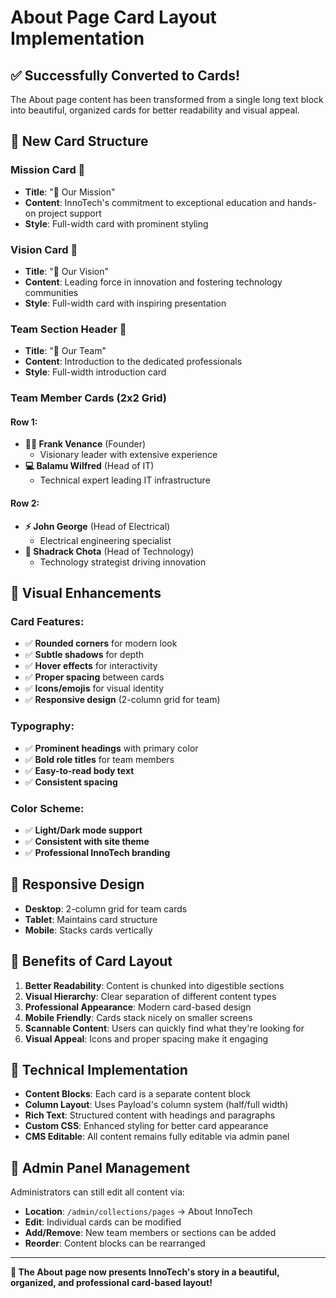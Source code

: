 # About Page Card Layout Implementation

## ✅ **Successfully Converted to Cards!**

The About page content has been transformed from a single long text block into beautiful, organized cards for better readability and visual appeal.

## 🎨 **New Card Structure**

### **Mission Card** 🎯
- **Title**: "🎯 Our Mission"
- **Content**: InnoTech's commitment to exceptional education and hands-on project support
- **Style**: Full-width card with prominent styling

### **Vision Card** 🌟
- **Title**: "🌟 Our Vision"
- **Content**: Leading force in innovation and fostering technology communities
- **Style**: Full-width card with inspiring presentation

### **Team Section Header** 👥
- **Title**: "👥 Our Team"
- **Content**: Introduction to the dedicated professionals
- **Style**: Full-width introduction card

### **Team Member Cards** (2x2 Grid)

#### **Row 1:**
- **👨‍💼 Frank Venance** (Founder)
  - Visionary leader with extensive experience
- **💻 Balamu Wilfred** (Head of IT)
  - Technical expert leading IT infrastructure

#### **Row 2:**
- **⚡ John George** (Head of Electrical)
  - Electrical engineering specialist
- **🚀 Shadrack Chota** (Head of Technology)
  - Technology strategist driving innovation

## 🎨 **Visual Enhancements**

### **Card Features:**
- ✅ **Rounded corners** for modern look
- ✅ **Subtle shadows** for depth
- ✅ **Hover effects** for interactivity
- ✅ **Proper spacing** between cards
- ✅ **Icons/emojis** for visual identity
- ✅ **Responsive design** (2-column grid for team)

### **Typography:**
- ✅ **Prominent headings** with primary color
- ✅ **Bold role titles** for team members
- ✅ **Easy-to-read body text**
- ✅ **Consistent spacing**

### **Color Scheme:**
- ✅ **Light/Dark mode support**
- ✅ **Consistent with site theme**
- ✅ **Professional InnoTech branding**

## 📱 **Responsive Design**

- **Desktop**: 2-column grid for team cards
- **Tablet**: Maintains card structure
- **Mobile**: Stacks cards vertically

## 🎯 **Benefits of Card Layout**

1. **Better Readability**: Content is chunked into digestible sections
2. **Visual Hierarchy**: Clear separation of different content types
3. **Professional Appearance**: Modern card-based design
4. **Mobile Friendly**: Cards stack nicely on smaller screens
5. **Scannable Content**: Users can quickly find what they're looking for
6. **Visual Appeal**: Icons and proper spacing make it engaging

## 🔧 **Technical Implementation**

- **Content Blocks**: Each card is a separate content block
- **Column Layout**: Uses Payload's column system (half/full width)
- **Rich Text**: Structured content with headings and paragraphs
- **Custom CSS**: Enhanced styling for better card appearance
- **CMS Editable**: All content remains fully editable via admin panel

## 📝 **Admin Panel Management**

Administrators can still edit all content via:
- **Location**: `/admin/collections/pages` → About InnoTech
- **Edit**: Individual cards can be modified
- **Add/Remove**: New team members or sections can be added
- **Reorder**: Content blocks can be rearranged

---

**🎉 The About page now presents InnoTech's story in a beautiful, organized, and professional card-based layout!**
